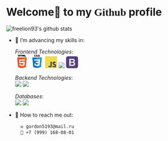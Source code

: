# Welcome👋 to my <span style="font-family:Papyrus;">Github</span> profile

![freelion93's github stats](https://github-readme-stats.vercel.app/api?username=freelion93&show_icons=true&theme=radical)

- 🌱 I’m advancing my skills in:
    
    *Frontend Technologies*:  
     <img src="https://raw.githubusercontent.com/github/explore/80688e429a7d4ef2fca1e82350fe8e3517d3494d/topics/html/html.png " width="36">
     <img src="https://raw.githubusercontent.com/github/explore/80688e429a7d4ef2fca1e82350fe8e3517d3494d/topics/css/css.png" width="36">
     <img src="https://raw.githubusercontent.com/github/explore/80688e429a7d4ef2fca1e82350fe8e3517d3494d/topics/javascript/javascript.png " width="32">
     <img src="https://www.pinclipart.com/picdir/middle/537-5374089_react-js-logo-clipart.png" width="36">
     <img src="https://raw.githubusercontent.com/github/explore/80688e429a7d4ef2fca1e82350fe8e3517d3494d/topics/bootstrap/bootstrap.png " width="32">     
   
     
    *Backend Technologies*:  
    <img src="https://img.icons8.com/color/48/000000/nodejs.png" width="32">
    <img src="https://img.icons8.com/color/48/000000/python.png" width="32">

    *Databases*:  
    <img src="https://cdn.iconscout.com/icon/free/png-512/mysql-19-1174939.png" width="32">
    <img src="https://upload.wikimedia.org/wikipedia/commons/thumb/f/f9/Antu_mongodb.svg/2048px-Antu_mongodb.svg.png" width="32">

- 🔦 How to reach me out: 

        ✉️ gordon5193@mail.ru
        📱 +7 (999) 168-08-01
